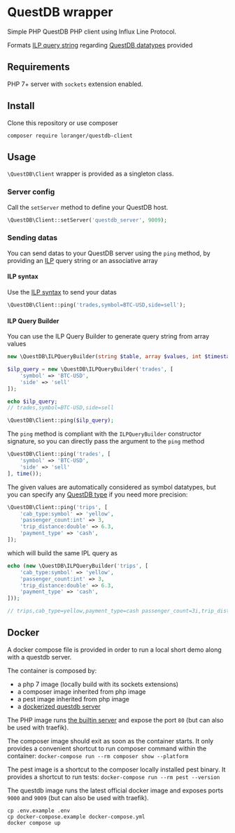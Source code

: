 # QuestDB wrapper

Simple PHP QuestDB PHP client using Influx Line Protocol.

Formats [ILP query string](https://docs.influxdata.com/influxdb/cloud/reference/syntax/line-protocol/) regarding [QuestDB datatypes](https://questdb.io/docs/reference/api/ilp/advanced-settings/#syntax) provided

## Requirements

PHP 7+ server with `sockets` extension enabled.

## Install

Clone this repository or use composer

```shell
composer require loranger/questdb-client
```

## Usage

`\QuestDB\Client` wrapper is provided as a singleton class.

### Server config

Call the `setServer` method to define your QuestDB host.

```php
\QuestDB\Client::setServer('questdb_server', 9009);
```

### Sending datas

You can send datas to your QuestDB server using the `ping` method, by providing an [ILP](https://questdb.io/docs/reference/api/ilp/advanced-settings/#syntax) query string or an associative array

#### ILP syntax

Use the [ILP syntax](https://questdb.io/docs/reference/api/ilp/advanced-settings/#syntax) to send your datas

```php
\QuestDB\Client::ping('trades,symbol=BTC-USD,side=sell');
```

#### ILP Query Builder

You can use the ILP Query Builder to generate query string from array values

```php
new \QuestDB\ILPQueryBuilder(string $table, array $values, int $timestamp = null);
```

```php
$ilp_query = new \QuestDB\ILPQueryBuilder('trades', [
    'symbol' => 'BTC-USD',
    'side' => 'sell'
]);

echo $ilp_query;
// trades,symbol=BTC-USD,side=sell

\QuestDB\Client::ping($ilp_query);
```

The `ping` method is compliant with the `ILPQueryBuilder` constructor signature, so you can directly pass the argument to the `ping` method

```php
\QuestDB\Client::ping('trades', [
    'symbol' => 'BTC-USD',
    'side' => 'sell'
], time());
```

The given values are automatically considered as symbol datatypes, but you can specify any [QuestDB type](https://questdb.io/docs/reference/api/ilp/columnset-types/) if you need more precision:

```php
\QuestDB\Client::ping('trips', [
    'cab_type:symbol' => 'yellow',
    'passenger_count:int' => 3,
    'trip_distance:double' => 6.3,
    'payment_type' => 'cash',
]);
```

which will build the same IPL query as

```php
echo (new \QuestDB\ILPQueryBuilder('trips', [
    'cab_type:symbol' => 'yellow',
    'passenger_count:int' => 3,
    'trip_distance:double' => 6.3,
    'payment_type' => 'cash',
]));

// trips,cab_type=yellow,payment_type=cash passenger_count=3i,trip_distance=6.300000
```

## Docker

A docker compose file is provided in order to run a local short demo along with a questdb server.

The container is composed by:
- a php 7 image (locally build with its sockets extensions)
- a composer image inherited from php image
- a pest image inherited from php image
- a [dockerized questdb server](https://questdb.io/docs/deployment/docker/)

The PHP image runs [the builtin server](https://www.php.net/manual/en/features.commandline.webserver.php) and expose the port `80` (but can also be used with traefik).

The composer image should exit as soon as the container starts. It only provides a convenient shortcut to run composer command within the container: `docker-compose run --rm composer show --platform`

The pest image is a shortcut to the composer locally installed pest binary. It provides a shortcut to run tests:  `docker-compose run --rm pest --version`

The questdb image runs the latest official docker image and exposes ports `9000` and `9009` (but can also be used with traefik).

```shell
cp .env.example .env
cp docker-compose.example docker-compose.yml
docker compose up
```